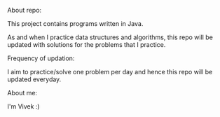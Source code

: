 About repo:

This project contains programs written in Java.

As and when I practice data structures and algorithms, this repo will be updated with solutions for the problems that I practice.

Frequency of updation:

I aim to practice/solve one problem per day and hence this repo will be updated everyday.

About me:

I'm Vivek :)



